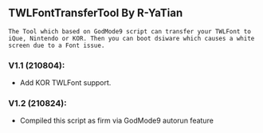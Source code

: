 ## TWLFontTransferTool By R-YaTian  
`The Tool which based on GodMode9 script can transfer your TWLFont to iQue, Nintendo or KOR. Then you can boot dsiware which causes a white screen due to a Font issue.`

### V1.1 (210804):
- Add KOR TWLFont support.

### V1.2 (210824):
- Compiled this script as firm via GodMode9 autorun feature
